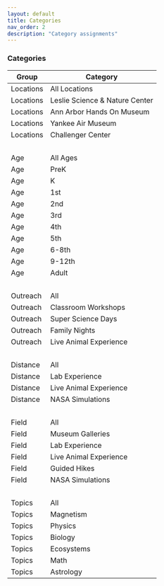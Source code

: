 ```yaml
---
layout: default
title: Categories
nav_order: 2
description: "Category assignments"
---
```


### Categories  

<div class="table-wrapper">
   <table>
      <thead>
         <tr>
            <th>Group</th>
            <th>Category</th>
         </tr>
      </thead>
      <tbody>
         <tr>
            <td>Locations</td>
            <td>All Locations</td>
         </tr>
         <tr>
            <td>Locations</td>
            <td>Leslie Science &amp; Nature Center</td>
         </tr>
         <tr>
            <td>Locations</td>
            <td>Ann Arbor Hands On Museum</td>
         </tr>
         <tr>
            <td>Locations</td>
            <td>Yankee Air Museum</td>
         </tr>
         <tr>
            <td>Locations</td>
            <td>Challenger Center</td>
         </tr>
         <tr>
            <td>&nbsp;</td>
            <td>&nbsp;</td>
         </tr>
         <tr>
            <td>Age</td>
            <td>All Ages</td>
         </tr>
         <tr>
            <td>Age</td>
            <td>PreK</td>
         </tr>
         <tr>
            <td>Age</td>
            <td>K</td>
         </tr>
         <tr>
            <td>Age</td>
            <td>1st</td>
         </tr>
         <tr>
            <td>Age</td>
            <td>2nd</td>
         </tr>
         <tr>
            <td>Age</td>
            <td>3rd</td>
         </tr>
         <tr>
            <td>Age</td>
            <td>4th</td>
         </tr>
         <tr>
            <td>Age</td>
            <td>5th</td>
         </tr>
         <tr>
            <td>Age</td>
            <td>6-8th</td>
         </tr>
         <tr>
            <td>Age</td>
            <td>9-12th</td>
         </tr>
         <tr>
            <td>Age</td>
            <td>Adult</td>
         </tr>
         <tr>
            <td>&nbsp;</td>
            <td>&nbsp;</td>
         </tr>
         <tr>
            <td>Outreach</td>
            <td>All</td>
         </tr>
         <tr>
            <td>Outreach</td>
            <td>Classroom Workshops</td>
         </tr>
         <tr>
            <td>Outreach</td>
            <td>Super Science Days</td>
         </tr>
         <tr>
            <td>Outreach</td>
            <td>Family Nights</td>
         </tr>
         <tr>
            <td>Outreach</td>
            <td>Live Animal Experience</td>
         </tr>
         <tr>
            <td>&nbsp;</td>
            <td>&nbsp;</td>
         </tr>
         <tr>
            <td>Distance</td>
            <td>All</td>
         </tr>
         <tr>
            <td>Distance</td>
            <td>Lab Experience</td>
         </tr>
         <tr>
            <td>Distance</td>
            <td>Live Animal Experience</td>
         </tr>
         <tr>
            <td>Distance</td>
            <td>NASA Simulations</td>
         </tr>
         <tr>
            <td>&nbsp;</td>
            <td>&nbsp;</td>
         </tr>
         <tr>
            <td>Field</td>
            <td>All</td>
         </tr>
         <tr>
            <td>Field</td>
            <td>Museum Galleries</td>
         </tr>
         <tr>
            <td>Field</td>
            <td>Lab Experience</td>
         </tr>
         <tr>
            <td>Field</td>
            <td>Live Animal Experience</td>
         </tr>
         <tr>
            <td>Field</td>
            <td>Guided Hikes</td>
         </tr>
         <tr>
            <td>Field</td>
            <td>NASA Simulations</td>
         </tr>
         <tr>
            <td>&nbsp;</td>
            <td>&nbsp;</td>
         </tr>
         <tr>
            <td>Topics</td>
            <td>All</td>
         </tr>
         <tr>
            <td>Topics</td>
            <td>Magnetism</td>
         </tr>
         <tr>
            <td>Topics</td>
            <td>Physics</td>
         </tr>
         <tr>
            <td>Topics</td>
            <td>Biology</td>
         </tr>
         <tr>
            <td>Topics</td>
            <td>Ecosystems</td>
         </tr>
         <tr>
            <td>Topics</td>
            <td>Math</td>
         </tr>
         <tr>
            <td>Topics</td>
            <td>Astrology</td>
         </tr>
      </tbody>
   </table>
</div>